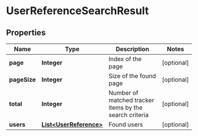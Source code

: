 

# UserReferenceSearchResult

## Properties

Name | Type | Description | Notes
------------ | ------------- | ------------- | -------------
**page** | **Integer** | Index of the page |  [optional]
**pageSize** | **Integer** | Size of the found page |  [optional]
**total** | **Integer** | Number of matched tracker items by the search criteria |  [optional]
**users** | [**List&lt;UserReference&gt;**](UserReference.md) | Found users |  [optional]



